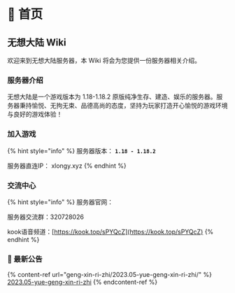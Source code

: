 # 📃 首页

## 无想大陆 Wiki

欢迎来到无想大陆服务器，本 Wiki 将会为您提供一份服务器相关介绍。

### 服务器介绍

无想大陆是一个游戏版本为 1.18-1.18.2 原版纯净生存、建造、娱乐的服务器。服务器秉持愉悦、无拘无束、品德高尚的态度，坚持为玩家打造开心愉悦的游戏环境与良好的游戏体验！

### 加入游戏

{% hint style="info" %}
服务器版本： **`1.18 - 1.18.2`**

服务器直连IP： xlongy.xyz
{% endhint %}

### 交流中心

{% hint style="info" %}
服务器官网：&#x20;

服务器交流群：320728026&#x20;

kook语音频道：[https://kook.top/sPYQcZ](https://kook.top/sPYQcZ)
{% endhint %}



### 📔 最新公告

{% content-ref url="geng-xin-ri-zhi/2023.05-yue-geng-xin-ri-zhi/" %}
[2023.05-yue-geng-xin-ri-zhi](geng-xin-ri-zhi/2023.05-yue-geng-xin-ri-zhi/)
{% endcontent-ref %}
